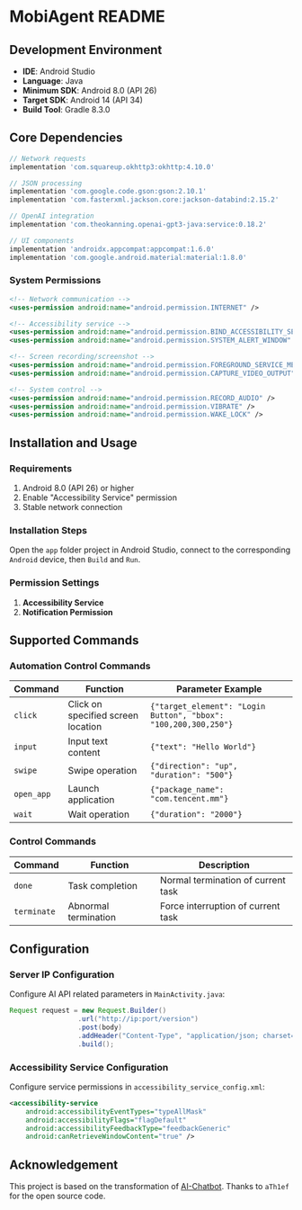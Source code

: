 # MobiAgent README

## Development Environment
- **IDE**: Android Studio
- **Language**: Java
- **Minimum SDK**: Android 8.0 (API 26)
- **Target SDK**: Android 14 (API 34)
- **Build Tool**: Gradle 8.3.0

## Core Dependencies
```gradle
// Network requests
implementation 'com.squareup.okhttp3:okhttp:4.10.0'

// JSON processing
implementation 'com.google.code.gson:gson:2.10.1'
implementation 'com.fasterxml.jackson.core:jackson-databind:2.15.2'

// OpenAI integration
implementation 'com.theokanning.openai-gpt3-java:service:0.18.2'

// UI components
implementation 'androidx.appcompat:appcompat:1.6.0'
implementation 'com.google.android.material:material:1.8.0'
```

### System Permissions
```xml
<!-- Network communication -->
<uses-permission android:name="android.permission.INTERNET" />

<!-- Accessibility service -->
<uses-permission android:name="android.permission.BIND_ACCESSIBILITY_SERVICE" />
<uses-permission android:name="android.permission.SYSTEM_ALERT_WINDOW" />

<!-- Screen recording/screenshot -->
<uses-permission android:name="android.permission.FOREGROUND_SERVICE_MEDIA_PROJECTION" />
<uses-permission android:name="android.permission.CAPTURE_VIDEO_OUTPUT" />

<!-- System control -->
<uses-permission android:name="android.permission.RECORD_AUDIO" />
<uses-permission android:name="android.permission.VIBRATE" />
<uses-permission android:name="android.permission.WAKE_LOCK" />
```

## Installation and Usage

### Requirements
1. Android 8.0 (API 26) or higher
2. Enable "Accessibility Service" permission
3. Stable network connection

### Installation Steps

Open the `app` folder project in Android Studio, connect to the corresponding `Android` device, then `Build` and `Run`.

### Permission Settings
1. **Accessibility Service**
2. **Notification Permission**

## Supported Commands

### Automation Control Commands
| Command | Function | Parameter Example |
|---------|----------|-------------------|
| `click` | Click on specified screen location | `{"target_element": "Login Button", "bbox": "100,200,300,250"}` |
| `input` | Input text content | `{"text": "Hello World"}` |
| `swipe` | Swipe operation | `{"direction": "up", "duration": "500"}` |
| `open_app` | Launch application | `{"package_name": "com.tencent.mm"}` |
| `wait` | Wait operation | `{"duration": "2000"}` |

### Control Commands
| Command | Function | Description |
|---------|----------|-------------|
| `done` | Task completion | Normal termination of current task |
| `terminate` | Abnormal termination | Force interruption of current task |

## Configuration

### Server IP Configuration
Configure AI API related parameters in `MainActivity.java`:
```java
Request request = new Request.Builder()
                 .url("http://ip:port/version")
                 .post(body)
                 .addHeader("Content-Type", "application/json; charset=utf-8")
                 .build();
```

### Accessibility Service Configuration
Configure service permissions in `accessibility_service_config.xml`:
```xml
<accessibility-service
    android:accessibilityEventTypes="typeAllMask"
    android:accessibilityFlags="flagDefault"
    android:accessibilityFeedbackType="feedbackGeneric"
    android:canRetrieveWindowContent="true" />
```

## Acknowledgement

This project is based on the transformation of [AI-Chatbot](https://github.com/aTh1ef/AI-Chatbot-AndroidStudio.git). Thanks to `aTh1ef` for the open source code.